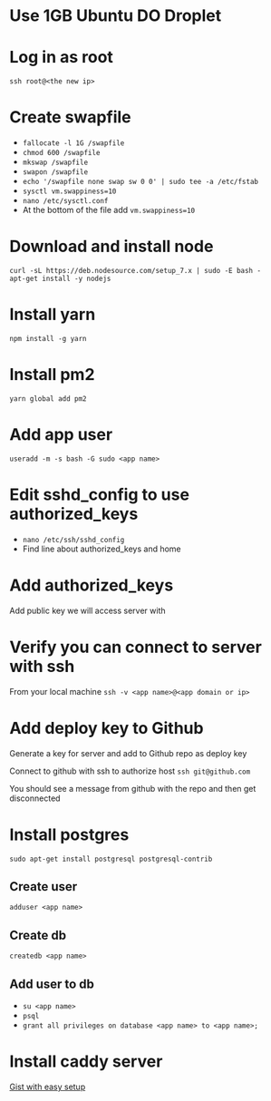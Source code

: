 # Use 1GB Ubuntu DO Droplet

# Log in as root
`ssh root@<the new ip>`

# Create swapfile
- `fallocate -l 1G /swapfile`
- `chmod 600 /swapfile`
- `mkswap /swapfile`
- `swapon /swapfile`
- `echo '/swapfile none swap sw 0 0' | sudo tee -a /etc/fstab`
- `sysctl vm.swappiness=10`
- `nano /etc/sysctl.conf`
- At the bottom of the file add `vm.swappiness=10`


# Download and install node
```
curl -sL https://deb.nodesource.com/setup_7.x | sudo -E bash -
apt-get install -y nodejs
```

# Install yarn
`npm install -g yarn`

# Install pm2
`yarn global add pm2`

# Add app user
`useradd -m -s bash -G sudo <app name>`

# Edit sshd_config to use authorized_keys
- `nano /etc/ssh/sshd_config`
- Find line about authorized_keys and home

# Add authorized_keys
Add public key we will access server with

# Verify you can connect to server with ssh
From your local machine
`ssh -v <app name>@<app domain or ip>`

# Add deploy key to Github
Generate a key for server and add to Github repo as deploy key

Connect to github with ssh to authorize host
`ssh git@github.com`

You should see a message from github with the repo and then get disconnected

# Install postgres
`sudo apt-get install postgresql postgresql-contrib`

## Create user
`adduser <app name>`

## Create db
`createdb <app name>`

## Add user to db
- `su <app name>`
- `psql`
- `grant all privileges on database <app name> to <app name>;`

# Install caddy server
[Gist with easy setup](https://gist.github.com/Jamesits/2a1e2677ddba31fae62d022ef8aa54dc)

